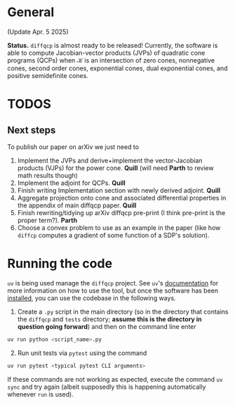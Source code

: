 # General
(Update Apr. 5 2025)

**Status.** `diffqcp` is almost ready to be released! Currently, the software is able to compute Jacobian-vector products (JVPs) of quadratic cone programs (QCPs) when $\mathcal{K}$ is an intersection of zero cones, nonnegative cones, second order cones, exponential cones, dual exponential
cones, and positive semidefinite cones.

# TODOS

## Next steps
To publish our paper on arXiv we just need to
1. Implement the JVPs and derive+implement the vector-Jacobian products (VJPs) for the power cone. **Quill** (will need **Parth** to review math results though)
2. Implement the adjoint for QCPs. **Quill**
3. Finish writing Implementation section with newly derived adjoint. **Quill**
4. Aggregate projection onto cone and associated differential properties in the appendix of main diffqcp paper. **Quill**
5. Finish rewriting/tidying up arXiv diffqcp pre-print (I think pre-print is the proper term?). **Parth**
6. Choose a convex problem to use as an example in the paper (like how `diffcp` computes a gradient of some function of a SDP's solution).

# Running the code

`uv` is being used manage the `diffqcp` project. See `uv`'s [documentation](https://docs.astral.sh/uv/) for more information on how to use the tool, but once the software has been [installed](https://docs.astral.sh/uv/getting-started/installation/), you can use the codebase in the following ways.

1. Create a `.py` script in the main directory (so in the directory that contains the `diffqcp` and `tests` directory; **assume this is the directory in question going forward**) and then on the command line enter
```zsh
uv run python <script_name>.py
```
2. Run unit tests via `pytest` using the command
```zsh
uv run pytest <typical pytest CLI arguments>
```

If these commands are not working as expected, execute the command `uv sync` and try again (albeit supposedly this is happening automatically whenever `run` is used).